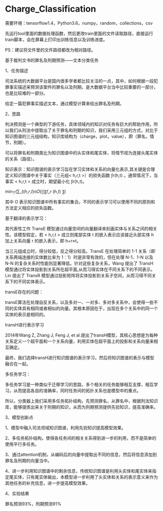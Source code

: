 # Charge_Classification

需要环境：tensorflow1.4，Python3.6，numpy，random，collections，csv

先运行tool里面的数据处理函数，然后更改train里面的文件读取路径，直接运行train脚本，会在屏幕上打印出训练信息以及训练进度。

PS：建议将文件里的文件路径都改为相对路径。

基于裁判文书的罪名及刑期预测——文本分类任务

1、任务描述

司法系统的大数据平台是国内很多学者都比较关注的一点，其中，如何根据一段犯罪事实描述来预测该案件的罪名以及刑期，是大数据平台当中比较重要的一部分，也是比较难的一部分。

给定一篇犯罪事实描述文本，通过模型计算来给出罪名及刑期。

2、思路

判决预测是一个典型的下游任务，具体领域内的知识对任务有巨大的帮助作用，所以我们从刑法中提取出了关于罪名和刑期的知识，我们采用三元组的方式，对比于知识图谱的三元组结构，知识库结构为（charge，plot，value），即（罪名，情节，刑期）。

可以将罪名和刑期类比为知识图谱中的头实体和尾实体，将情节视为连接头尾实体的关系（路径）。

知识表示：知识图谱的表示学习旨在学习实体和关系的向量化表示,其关键是合理定义知识图谱中关于事实（三元组< h,r,t >）的损失函数 ƒr(h,t) 。通常情况下，当事实 < h,r,t > 成立时，期望最小化 ƒr(h,t)。

min┬⁡(∑_((ℎ,𝑟,𝑡)∈𝑂)▒〖𝑓_𝑟 (ℎ,𝑡) 〗)

其中 O 表示知识图谱中所有事实的集合。不同的表示学习可以使用不同的原则和方法定义相应的损失函数。

基于翻译的表示学习：

其代表性工作 TransE 模型通过向量空间的向量翻译来刻画实体与关系之间的相关性。该模型假定，若 < h,r,t > 成立则尾部实体 t 的嵌入表示应该接近头部实体 h 加上关系向量 r 的嵌入表示，即 h+r≈t。

当三元组成立时，得分较低，反之得分较高。TransE 在处理简单的 1-1 关系（即关系两端连接的实体数比率为 1：1）时是非常有效的，但在处理 N-1、1-N 以及 N-N 的复杂关系时性能则显著降低。针对这些复杂关系，Wang 提出了 TransH 模型通过将实体投影到关系所在超平面,从而习得实体在不同关系下的不同表示。Lin 提出了 TransR 模型通过投影矩阵将实体投影到关系子空间，从而习得不同关系下的不同实体表示。

transE存在的问题：

transE算法在处理自反关系，以及多对一、一对多、多对多关系中，会使得一些不同的实体具有相同或者相似的向量。其根本原因在于，出现在多个关系中的同一个实体的表示是相同的。

transH进行表示学习

2014年Wang Z, Zhang J, Feng J, et al.提出了transH模型，其核心思想是为每种关系定义一个超平面和一个关系向量，利用实体在超平面上的投影和关系向量来相互确定。

最终，我们选择transH进行知识图谱的表示学习，然后将知识图谱的表示与模型融合在一起。

多任务学习：

多任务学习是一种类似于迁移学习的思路，多个相关的任务能够相互支撑，相互学习，从而提高各自的准确率，同时任务间的拓扑关系也是模型中的重点。

所以，分类器上我们采用多任务拓扑结构，先预测罪名，从罪名中，根据刑法知识库，能够提炼出来关于刑期的知识，从而为刑期预测提供先验知识，提高准确率。

3、模型创新点

  1、模型中融入司法领域知识图谱，利用先验知识提高模型效果。
  
  2、多任务拓扑结构，使得各任务间的相关关系得到进一步的利用，而不是简单的使用平行多任务。
  
  3、通过attention机制，从编码后的向量中提取出不同的信息，然后将信息添加到罪名及刑期的向量当中。
  
  4、进一步利用知识图谱中的剩余信息，传统知识图谱是利用头实体和尾实体来指定尾实体，只有尾实体输出，本模型进一步利用了头实体和关系的表示意义来作为其他任务的补充信息，进一步提高模型效果。

4、实验结果

罪名预测93%，刑期预测91%

